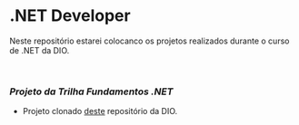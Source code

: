 # .NET Developer

Neste repositório estarei colocanco os projetos realizados durante o curso de .NET da DIO.

&nbsp;
### *Projeto da Trilha Fundamentos .NET*

* Projeto clonado [deste](https://github.com/digitalinnovationone/trilha-net-fundamentos-desafio) repositório da DIO.
